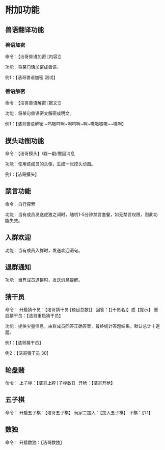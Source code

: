 # 附加功能

## 兽语翻译功能

### 兽语加密

命令：【洁哥兽语加密 [内容]】

功能：将某句话加密成兽语。

例1：【洁哥兽语加密 测试】

### 兽语解密

命令：【洁哥兽语解密 [密文]】

功能：将某句兽语密文解密成明文。

例1：【洁哥兽语解密 \~呜嗷呜啊\~啊呜啊\~啊\~嗷嗷嗷嗷\~\~嗷啊】

## 摸头动图功能

命令：【洁哥摸头】/戳一戳/撤回消息

功能：使用该成员的头像，生成一张摸头动图。

例1：【洁哥摸头】

## 禁言功能

命令：自行探索

功能：当有成员发送虎狼之词时，随机1-5分钟禁言套餐，如无禁言权限，则此功能失效。

## 入群欢迎

功能：当有成员入群时，发送欢迎语句。

## 退群通知

功能：当有成员退群时，发送消息提醒。

## 猜干员

命令：
    开启猜干员：【洁哥猜干员 [题目总数]】
    回答：【[干员名]】或【提示】
    重启猜干员：【洁哥重启猜干员】

功能：提供少量信息，由群成员回答正确答案，最终统计答题结果。默认总计十道题。

例1：【洁哥猜干员】

例2：【洁哥猜干员 30】

## 轮盘赌

命令：
    上子弹：【洁哥上膛 [子弹数]】
    开枪：【洁哥开枪】

## 五子棋

命令：
    开启五子棋：【洁哥五子棋】
    玩家二加入：【加入五子棋】
    下棋：【1.1】

## 数独

命令：
    开启数独：【洁哥数独】
